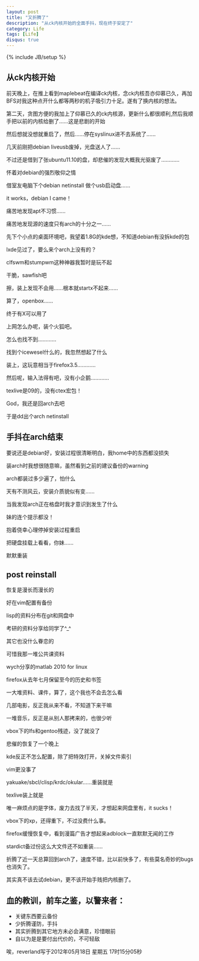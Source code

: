 ```yaml
---
layout: post
title: "又折腾了"
description: "从ck内核开始的全面手抖，现在终于安定了"
category: Life
tags: [Life]
disqus: true
---
```

{% include JB/setup %}

## 从ck内核开始

前天晚上，在推上看到maplebeat在编译ck内核，念ck内核吾亦仰慕已久，再加BFS对我这种点开什么都等两秒的机子吸引力十足。遂有了换内核的想法。

第二天，贪图方便的我加上了仰慕已久的ck内核源，更新什么都很顺利,然后我顺手把以前的内核给删了……这是悲剧的开始

然后想就没想就重启了，然后……停在syslinux进不去系统了……

几天前刚把debian liveusb废掉，光盘送人了……

不过还是借到了张ubuntu11.10的盘，却悲催的发现大概我光驱废了…………

怀着对debian的强烈敬仰之情

借室友电脑下个debian netinstall 做个usb启动盘……

it works，debian I came！

痛苦地发现apt不习惯……

痛苦地发现源的速度只有arch的十分之一……

先下个小点的桌面环境吧，我望着1.8G的kde想，不知道debian有没拆kde的包

lxde见过了，要么来个arch上没有的？

clfswm和stumpwm这种神器我暂时是玩不起

干脆，sawfish吧

擦，装上发现不会用……根本就startx不起来……

算了，openbox……

终于有X可以用了

上网怎么办呢，装个火狐吧。

怎么也找不到…………

找到个icewesel什么的，我忽然想起了什么

装上，这玩意相当于firefox3.5…………

然后呢，输入法得有吧，没有小企鹅…………

texlive是09的，没有ctex宏包！

God，我还是回arch去吧

于是dd出个arch netinstall

## 手抖在arch结束

要说还是debian好，安装过程很清晰明白，我home中的东西都没损失

装arch时我想很随意嘛，虽然看到之前的建议备份的warning

arch都装过多少遍了，怕什么

天有不测风云，安装介质貌似有变……

当我发现arch正在格盘时我才意识到发生了什么

妹的连个提示都没！

抱着侥幸心理停掉安装过程重启

把硬盘挂载上看看，你妹……

默默重装

## post reinstall

恢复是漫长而漫长的

好在vim配置有备份

lisp的资料分布在git和网盘中

考研的资料分享给同学了^_^

其它也没什么眷恋的

可惜我那一堆公共课资料

wych分享的matlab 2010 for linux

firefox从去年七月保留至今的历史和书签

一大堆资料、课件，算了，这个我也不会去怎么看

几部电影，反正我从来不看，不知道下来干嘛

一堆音乐，反正是从别人那拷来的，也很少听

vbox下的lfs和gentoo残迹，没了就没了

悲催的恢复了一个晚上

kde反正不怎么配置，除了把特效打开，关掉文件索引

vim更没事了

yakuake/sbcl/clisp/krdc/okular……重装就是

texlive装上就是

唯一麻烦点的是字体，废力去找了半天，才想起来网盘里有，it sucks！

vbox下的xp，还得重下，不过没费什么事。

firefox缓慢恢复中，看到漫篇广告才想起来adblock一直默默无闻的工作

stardict备过份这么大文件还不如重装……

折腾了近一天总算回到arch了，速度不错，比以前快多了，有些莫名奇妙的bugs也消失了。

其实真不该去试debian，更不该开始手贱把内核删了。

## 血的教训，前车之鉴，以警来者：

- 关键东西要云备份
- 少折腾谨防，手抖
- 其实折腾到其它地方未必会满意，珍惜眼前
- 自以为是是要付出代价的，不可轻敌

唉，reverland写于2012年05月18日 星期五 17时15分05秒



